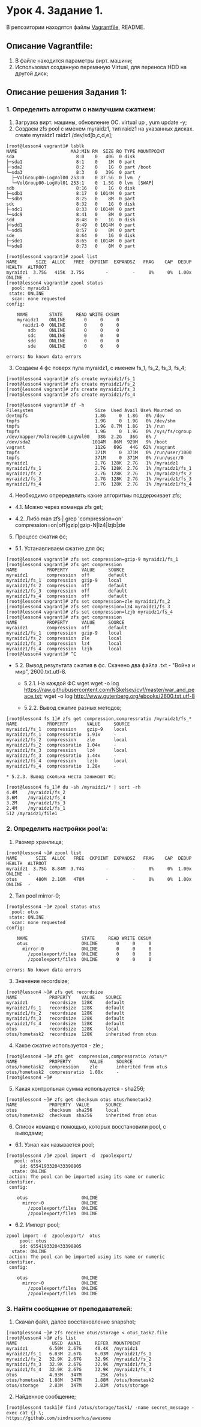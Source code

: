# Урок 4. Задание 1.
В репозитории находятся файлы [Vagrantfile](Vagrantfile), README.

## Описание Vagrantfile:
1. В файле находится параметры вирт. машини;
2. Использовал созданную перемнную Virtual, для переноса HDD на другой диск;

## Описание решения Задания 1:

### 1. Определить алгоритм с наилучшим сжатием:
1. Загрузка вирт. машины, обновление ОС. virtual up , yum update -y;
2. Создаем zfs pool с именем myraidz1, тип raidz1 на указанных дисках. create myraidz1 raidz1 /dev/sd[b,c,d,e];

```
[root@lesson4 vagrant]# lsblk
NAME                    MAJ:MIN RM  SIZE RO TYPE MOUNTPOINT
sda                       8:0    0   40G  0 disk 
├─sda1                    8:1    0    1M  0 part 
├─sda2                    8:2    0    1G  0 part /boot
└─sda3                    8:3    0   39G  0 part 
  ├─VolGroup00-LogVol00 253:0    0 37.5G  0 lvm  /
  └─VolGroup00-LogVol01 253:1    0  1.5G  0 lvm  [SWAP]
sdb                       8:16   0    1G  0 disk 
├─sdb1                    8:17   0 1014M  0 part 
└─sdb9                    8:25   0    8M  0 part 
sdc                       8:32   0    1G  0 disk 
├─sdc1                    8:33   0 1014M  0 part 
└─sdc9                    8:41   0    8M  0 part 
sdd                       8:48   0    1G  0 disk 
├─sdd1                    8:49   0 1014M  0 part 
└─sdd9                    8:57   0    8M  0 part 
sde                       8:64   0    1G  0 disk 
├─sde1                    8:65   0 1014M  0 part 
└─sde9                    8:73   0    8M  0 part 
```
```
[root@lesson4 vagrant]# zpool list
NAME       SIZE  ALLOC   FREE  CKPOINT  EXPANDSZ   FRAG    CAP  DEDUP    HEALTH  ALTROOT
myraidz1  3.75G   415K  3.75G        -         -     0%     0%  1.00x    ONLINE  -
[root@lesson4 vagrant]# zpool status
  pool: myraidz1
 state: ONLINE
  scan: none requested
config:

	NAME        STATE     READ WRITE CKSUM
	myraidz1    ONLINE       0     0     0
	  raidz1-0  ONLINE       0     0     0
	    sdb     ONLINE       0     0     0
	    sdc     ONLINE       0     0     0
	    sdd     ONLINE       0     0     0
	    sde     ONLINE       0     0     0

errors: No known data errors

```
3. Создаем 4 фс поверх пула myraidz1, с именем fs_1, fs_2, fs_3, fs_4;

```
[root@lesson4 vagrant]# zfs create myraidz1/fs_1
[root@lesson4 vagrant]# zfs create myraidz1/fs_2
[root@lesson4 vagrant]# zfs create myraidz1/fs_3
[root@lesson4 vagrant]# zfs create myraidz1/fs_4
```
```
[root@lesson4 vagrant]# df -h
Filesystem                       Size  Used Avail Use% Mounted on
devtmpfs                         1.8G     0  1.8G   0% /dev
tmpfs                            1.9G     0  1.9G   0% /dev/shm
tmpfs                            1.9G  8.7M  1.8G   1% /run
tmpfs                            1.9G     0  1.9G   0% /sys/fs/cgroup
/dev/mapper/VolGroup00-LogVol00   38G  2.2G   36G   6% /
/dev/sda2                       1014M   86M  929M   9% /boot
vagrant                          112G   69G   44G  62% /vagrant
tmpfs                            371M     0  371M   0% /run/user/1000
tmpfs                            371M     0  371M   0% /run/user/0
myraidz1                         2.7G  128K  2.7G   1% /myraidz1
myraidz1/fs_1                    2.7G  128K  2.7G   1% /myraidz1/fs_1
myraidz1/fs_2                    2.7G  128K  2.7G   1% /myraidz1/fs_2
myraidz1/fs_3                    2.7G  128K  2.7G   1% /myraidz1/fs_3
myraidz1/fs_4                    2.7G  128K  2.7G   1% /myraidz1/fs_4

```
4. Необходимо опреределить какие алгоритмы поддерживает zfs;

* 4.1. Можно через команда zfs get;

* 4.2. Либо man zfs | grep 'compression=on'
compression=on|off|gzip|gzip-N|lz4|lzjb|zle

5. Процесс сжатия фс;
 
* 5.1. Устанавливаем сжатие для фс;
 
```
[root@lesson4 vagrant]# zfs set compression=gzip-9 myraidz1/fs_1
[root@lesson4 vagrant]# zfs get compression
NAME           PROPERTY     VALUE     SOURCE
myraidz1       compression  off       default
myraidz1/fs_1  compression  gzip-9    local
myraidz1/fs_2  compression  off       default
myraidz1/fs_3  compression  off       default
myraidz1/fs_4  compression  off       default
[root@lesson4 vagrant]# zfs set compression=zle myraidz1/fs_2
[root@lesson4 vagrant]# zfs set compression=lz4 myraidz1/fs_3
[root@lesson4 vagrant]# zfs set compression=lzjb myraidz1/fs_4
[root@lesson4 vagrant]# zfs get compression
NAME           PROPERTY     VALUE     SOURCE
myraidz1       compression  off       default
myraidz1/fs_1  compression  gzip-9    local
myraidz1/fs_2  compression  zle       local
myraidz1/fs_3  compression  lz4       local
myraidz1/fs_4  compression  lzjb      local
[root@lesson4 vagrant]# ^C
```

* 5.2. Вывод результата сжатия в фс. Скачено два файла .txt - "Война и мир", 2600.txt.utf-8. 

    * 5.2.1. На каждой ФС wget wget -o log https://raw.githubusercontent.com/NSkelsey/cvf/master/war_and_peace.txt; wget -o log http://www.gutenberg.org/ebooks/2600.txt.utf-8 

    * 5.2.2. Вывод сжатие разных методов;

```
[root@lesson4 fs_1]# zfs get compression,compressratio /myraidz1/fs_*
NAME           PROPERTY       VALUE     SOURCE
myraidz1/fs_1  compression    gzip-9    local
myraidz1/fs_1  compressratio  1.91x     -
myraidz1/fs_2  compression    zle       local
myraidz1/fs_2  compressratio  1.04x     -
myraidz1/fs_3  compression    lz4       local
myraidz1/fs_3  compressratio  1.44x     -
myraidz1/fs_4  compression    lzjb      local
myraidz1/fs_4  compressratio  1.28x     -

```
    * 5.2.3. Вывод сколько места занимают ФС;

```
[root@lesson4 fs_1]# du -sh /myraidz1/* | sort -rh 
4.4M	/myraidz1/fs_2
3.6M	/myraidz1/fs_4
3.2M	/myraidz1/fs_3
2.4M	/myraidz1/fs_1
512	/myraidz1/file1
```

### 2. Определить настройки pool’a:
1. Размер хранлища;

```
[root@lesson4 ~]# zpool list
NAME       SIZE  ALLOC   FREE  CKPOINT  EXPANDSZ   FRAG    CAP  DEDUP    HEALTH  ALTROOT
myraidz1  3.75G  8.84M  3.74G        -         -     0%     0%  1.00x    ONLINE  -
otus       480M  2.10M   478M        -         -     0%     0%  1.00x    ONLINE  -

```

2. Тип pool mirror-0;

```
[root@lesson4 ~]# zpool status otus
  pool: otus
 state: ONLINE
  scan: none requested
config:

	NAME                    STATE     READ WRITE CKSUM
	otus                    ONLINE       0     0     0
	  mirror-0              ONLINE       0     0     0
	    /zpoolexport/filea  ONLINE       0     0     0
	    /zpoolexport/fileb  ONLINE       0     0     0

errors: No known data errors

```

3. Значение recordsize;

```
[root@lesson4 ~]# zfs get recordsize 
NAME            PROPERTY    VALUE    SOURCE
myraidz1        recordsize  128K     default
myraidz1/fs_1   recordsize  128K     default
myraidz1/fs_2   recordsize  128K     default
myraidz1/fs_3   recordsize  128K     default
myraidz1/fs_4   recordsize  128K     default
otus            recordsize  128K     local
otus/hometask2  recordsize  128K     inherited from otus
```

4. Какое сжатие используется - zle ;

```
[root@lesson4 ~]# zfs get  compression,compressratio /otus/*
NAME            PROPERTY       VALUE     SOURCE
otus/hometask2  compression    zle       inherited from otus
otus/hometask2  compressratio  1.00x     -
[root@lesson4 ~]# 

``` 

5. Какая контрольная сумма используется - sha256;

```
[root@lesson4 ~]# zfs get checksum otus otus/hometask2
NAME            PROPERTY  VALUE      SOURCE
otus            checksum  sha256     local
otus/hometask2  checksum  sha256     inherited from otus
```

6. Список команд с помощью, которых восстановили pool, с выводами;

* 6.1. Узнал как называется pool;
``` 
[root@lesson4 /]# zpool import -d  zpoolexport/ 
   pool: otus
     id: 6554193320433390805
  state: ONLINE
 action: The pool can be imported using its name or numeric identifier.
 config:

	otus                    ONLINE
	  mirror-0              ONLINE
	    /zpoolexport/filea  ONLINE
	    /zpoolexport/fileb  ONLINE
```

* 6.2. Импорт pool;

```
zpool import -d  zpoolexport/  otus   
     pool: otus
     id: 6554193320433390805
  state: ONLINE
 action: The pool can be imported using its name or numeric identifier.
 config:

	otus                    ONLINE
	  mirror-0              ONLINE
	    /zpoolexport/filea  ONLINE
	    /zpoolexport/fileb  ONLINE
```

### 3. Найти сообщение от преподавателей:
1. Скачал файл, далее восстановление snapshot;

```
[root@lesson4 ~]# zfs receive otus/storage < otus_task2.file
[root@lesson4 ~]# zfs list
NAME             USED  AVAIL     REFER  MOUNTPOINT
myraidz1        6.50M  2.67G     40.4K  /myraidz1
myraidz1/fs_1   6.03M  2.67G     6.03M  /myraidz1/fs_1
myraidz1/fs_2   32.9K  2.67G     32.9K  /myraidz1/fs_2
myraidz1/fs_3   32.9K  2.67G     32.9K  /myraidz1/fs_3
myraidz1/fs_4   32.9K  2.67G     32.9K  /myraidz1/fs_4
otus            4.93M   347M       25K  /otus
otus/hometask2  1.88M   347M     1.88M  /otus/hometask2
otus/storage    2.83M   347M     2.83M  /otus/storage

```

2. Найденное сообщение;

```
[root@lesson4 task1]# find /otus/storage/task1/ -name secret_message -exec cat {} \;
https://github.com/sindresorhus/awesome
``` 
